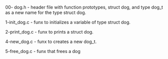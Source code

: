 00- dog.h - header file with function prototypes, struct dog, and type dog_t as a new name for the type struct dog.

1-init_dog.c - funx to initializes a variable of type struct dog.

2-print_dog.c - funx to prints a struct dog.

4-new_dog.c - funx to creates a new dog_t.

5-free_dog.c - funx that frees a dog
